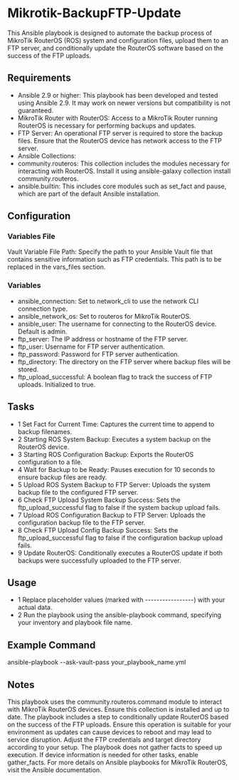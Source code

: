 # Mikrotik-BackupFTP-Update
This Ansible playbook is designed to automate the backup process of MikroTik RouterOS (ROS) system and configuration files, upload them to an FTP server, and conditionally update the RouterOS software based on the success of the FTP uploads.

## Requirements
- Ansible 2.9 or higher: This playbook has been developed and tested using Ansible 2.9. It may work on newer versions but compatibility is not guaranteed.
- MikroTik Router with RouterOS: Access to a MikroTik Router running RouterOS is necessary for performing backups and updates.
- FTP Server: An operational FTP server is required to store the backup files. Ensure that the RouterOS device has network access to the FTP server.
- Ansible Collections:
 - community.routeros: This collection includes the modules necessary for interacting with RouterOS. Install it using ansible-galaxy collection install community.routeros.
 - ansible.builtin: This includes core modules such as set_fact and pause, which are part of the default Ansible installation.
## Configuration
### Variables File
Vault Variable File Path: Specify the path to your Ansible Vault file that contains sensitive information such as FTP credentials. This path is to be replaced in the vars_files section.
### Variables
- ansible_connection: Set to network_cli to use the network CLI connection type.
- ansible_network_os: Set to routeros for MikroTik RouterOS.
- ansible_user: The username for connecting to the RouterOS device. Default is admin.
- ftp_server: The IP address or hostname of the FTP server.
- ftp_user: Username for FTP server authentication.
- ftp_password: Password for FTP server authentication.
- ftp_directory: The directory on the FTP server where backup files will be stored.
- ftp_upload_successful: A boolean flag to track the success of FTP uploads. Initialized to true.

## Tasks
- 1 Set Fact for Current Time: Captures the current time to append to backup filenames.
- 2 Starting ROS System Backup: Executes a system backup on the RouterOS device.
- 3 Starting ROS Configuration Backup: Exports the RouterOS configuration to a file.
- 4 Wait for Backup to be Ready: Pauses execution for 10 seconds to ensure backup files are ready.
- 5 Upload ROS System Backup to FTP Server: Uploads the system backup file to the configured FTP server.
- 6 Check FTP Upload System Backup Success: Sets the ftp_upload_successful flag to false if the system backup upload fails.
- 7 Upload ROS Configuration Backup to FTP Server: Uploads the configuration backup file to the FTP server.
- 8 Check FTP Upload Config Backup Success: Sets the ftp_upload_successful flag to false if the configuration backup upload fails.
- 9 Update RouterOS: Conditionally executes a RouterOS update if both backups were successfully uploaded to the FTP server.
## Usage
- 1 Replace placeholder values (marked with -----------------) with your actual data.
- 2 Run the playbook using the ansible-playbook command, specifying your inventory and playbook file name.
## Example Command
ansible-playbook --ask-vault-pass your_playbook_name.yml

## Notes
This playbook uses the community.routeros.command module to interact with MikroTik RouterOS devices. Ensure this collection is installed and up to date.
The playbook includes a step to conditionally update RouterOS based on the success of the FTP uploads. Ensure this operation is suitable for your environment as updates can cause devices to reboot and may lead to service disruption.
Adjust the FTP credentials and target directory according to your setup.
The playbook does not gather facts to speed up execution. If device information is needed for other tasks, enable gather_facts.
For more details on Ansible playbooks for MikroTik RouterOS, visit the Ansible documentation.

